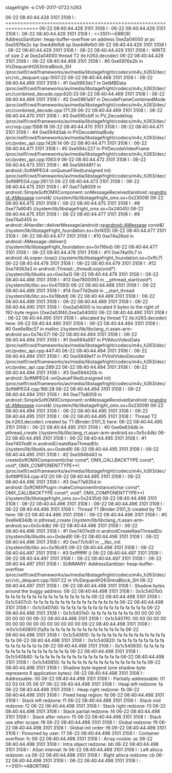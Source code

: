 stagefright -s CVE-2017-0722.h263

06-22 08:40:44.428  3101  3108 I         : =================================================================
06-22 08:40:44.428  3101  3108 I         :
06-22 08:40:44.429  3101  3108 I         :
06-22 08:40:44.429  3101  3108 I         : ==3101==ERROR: AddressSanitizer: heap-buffer-overflow on address 0xe2a04000 at pc 0xe5976e2c bp 0xe4dfefb8 sp 0xe4dfefb0
06-22 08:40:44.429  3101  3108 I         :
06-22 08:40:44.429  3101  3108 I         :
06-22 08:40:44.429  3101  3108 I         : WRITE of size 2 at 0xe2a04000 thread T2 (le.h263.decoder)
06-22 08:40:44.429  3101  3108 I         :
06-22 08:40:44.468  3101  3108 I         :     #0 0xe5976e2b in VlcDequantH263IntraBlock_SH /proc/self/cwd/frameworks/av/media/libstagefright/codecs/m4v_h263/dec/src/vlc_dequant.cpp:1007:22
06-22 08:40:44.468  3101  3108 I         :
06-22 08:40:44.469  3101  3108 I         :     #1 0xe5963dc7 in GetMBData /proc/self/cwd/frameworks/av/media/libstagefright/codecs/m4v_h263/dec/src/combined_decode.cpp:620:33
06-22 08:40:44.469  3101  3108 I         :
06-22 08:40:44.469  3101  3108 I         :     #2 0xe5961a97 in DecodeFrameCombinedMode /proc/self/cwd/frameworks/av/media/libstagefright/codecs/m4v_h263/dec/src/combined_decode.cpp:171:26
06-22 08:40:44.469  3101  3108 I         :
06-22 08:40:44.470  3101  3108 I         :     #3 0xe595cbff in PV_DecodeVop /proc/self/cwd/frameworks/av/media/libstagefright/codecs/m4v_h263/dec/src/vop.cpp:1568:18
06-22 08:40:44.470  3101  3108 I         :
06-22 08:40:44.471  3101  3108 I         :     #4 0xe594d3ab in PVDecodeVopBody /proc/self/cwd/frameworks/av/media/libstagefright/codecs/m4v_h263/dec/src/pvdec_api.cpp:1428:14
06-22 08:40:44.471  3101  3108 I         :
06-22 08:40:44.471  3101  3108 I         :     #5 0xe594c227 in PVDecodeVideoFrame /proc/self/cwd/frameworks/av/media/libstagefright/codecs/m4v_h263/dec/src/pvdec_api.cpp:1063:9
06-22 08:40:44.472  3101  3108 I         :
06-22 08:40:44.473  3101  3108 I         :     #6 0xe59448f7 in android::SoftMPEG4::onQueueFilled(unsigned int) /proc/self/cwd/frameworks/av/media/libstagefright/codecs/m4v_h263/dec/SoftMPEG4.cpp:261:13
06-22 08:40:44.473  3101  3108 I         :
06-22 08:40:44.475  3101  3108 I         :     #7 0xe77a8009 in android::SimpleSoftOMXComponent::onMessageReceived(android::sp<android::AMessage> const&) (/system/lib/libstagefright_omx.so+0x23009)
06-22 08:40:44.475  3101  3108 I         :
06-22 08:40:44.475  3101  3108 I         :     #8 0xe77a9045  (/system/lib/libstagefright_omx.so+0x24045)
06-22 08:40:44.475  3101  3108 I         :
06-22 08:40:44.477  3101  3108 I         :     #9 0xe74a0455 in android::AHandler::deliverMessage(android::sp<android::AMessage> const&) (/system/lib/libstagefright_foundation.so+0xf455)
06-22 08:40:44.477  3101  3108 I         :
06-22 08:40:44.477  3101  3108 I         :     #10 0xe74a26ed in android::AMessage::deliver() (/system/lib/libstagefright_foundation.so+0x116ed)
06-22 08:40:44.477  3101  3108 I         :
06-22 08:40:44.478  3101  3108 I         :     #11 0xe74a0fc7 in android::ALooper::loop() (/system/lib/libstagefright_foundation.so+0xffc7)
06-22 08:40:44.478  3101  3108 I         :
06-22 08:40:44.479  3101  3108 I         :     #12 0xe74083a3 in android::Thread::_threadLoop(void*) (/system/lib/libutils.so+0xe3a3)
06-22 08:40:44.479  3101  3108 I         :
06-22 08:40:44.488  3101  3108 I         :     #13 0xe7800093 in __pthread_start(void*) (/system/lib/libc.so+0x47093)
06-22 08:40:44.488  3101  3108 I         :
06-22 08:40:44.489  3101  3108 I         :     #14 0xe77d2bdd in __start_thread (/system/lib/libc.so+0x19bdd)
06-22 08:40:44.489  3101  3108 I         :
06-22 08:40:44.489  3101  3108 I         :
06-22 08:40:44.489  3101  3108 I         :
06-22 08:40:44.490  3101  3108 I         : 0xe2a04000 is located 0 bytes to the right of 192-byte region [0xe2a03f40,0xe2a04000)
06-22 08:40:44.490  3101  3108 I         :
06-22 08:40:44.490  3101  3108 I         : allocated by thread T2 (le.h263.decoder) here:
06-22 08:40:44.490  3101  3108 I         :
06-22 08:40:44.494  3101  3108 I         :     #0 0xe6e9bc57 in malloc (/system/lib/libclang_rt.asan-arm-android.so+0x74c57)
06-22 08:40:44.494  3101  3108 I         :
06-22 08:40:44.494  3101  3108 I         :     #1 0xe594a597 in PVAllocVideoData /proc/self/cwd/frameworks/av/media/libstagefright/codecs/m4v_h263/dec/src/pvdec_api.cpp:447:45
06-22 08:40:44.494  3101  3108 I         :
06-22 08:40:44.494  3101  3108 I         :     #2 0xe5949ef7 in PVInitVideoDecoder /proc/self/cwd/frameworks/av/media/libstagefright/codecs/m4v_h263/dec/src/pvdec_api.cpp:289:22
06-22 08:40:44.494  3101  3108 I         :
06-22 08:40:44.494  3101  3108 I         :     #3 0xe594420b in android::SoftMPEG4::onQueueFilled(unsigned int) /proc/self/cwd/frameworks/av/media/libstagefright/codecs/m4v_h263/dec/SoftMPEG4.cpp:166:28
06-22 08:40:44.494  3101  3108 I         :
06-22 08:40:44.494  3101  3108 I         :     #4 0xe77a8009 in android::SimpleSoftOMXComponent::onMessageReceived(android::sp<android::AMessage> const&) (/system/lib/libstagefright_omx.so+0x23009)
06-22 08:40:44.494  3101  3108 I         :
06-22 08:40:44.495  3101  3108 I         :
06-22 08:40:44.495  3101  3108 I         :
06-22 08:40:44.495  3101  3108 I         : Thread T2 (le.h263.decoder) created by T1 (Binder:3101_1) here:
06-22 08:40:44.495  3101  3108 I         :
06-22 08:40:44.495  3101  3108 I         :     #0 0xe6e834db in pthread_create (/system/lib/libclang_rt.asan-arm-android.so+0x5c4db)
06-22 08:40:44.495  3101  3108 I         :
06-22 08:40:44.495  3101  3108 I         :     #1 0xe7407ed9 in androidCreateRawThreadEtc (/system/lib/libutils.so+0xded9)
06-22 08:40:44.495  3101  3108 I         :
06-22 08:40:44.495  3101  3108 I         :     #2 0xe5946d43 in createSoftOMXComponent(char const*, OMX_CALLBACKTYPE const*, void*, OMX_COMPONENTTYPE**) /proc/self/cwd/frameworks/av/media/libstagefright/codecs/m4v_h263/dec/SoftMPEG4.cpp:412:20
06-22 08:40:44.495  3101  3108 I         :
06-22 08:40:44.496  3101  3108 I         :     #3 0xe77a935d in android::SoftOMXPlugin::makeComponentInstance(char const*, OMX_CALLBACKTYPE const*, void*, OMX_COMPONENTTYPE**) (/system/lib/libstagefright_omx.so+0x2435d)
06-22 08:40:44.496  3101  3108 I         :
06-22 08:40:44.496  3101  3108 I         :
06-22 08:40:44.496  3101  3108 I         :
06-22 08:40:44.496  3101  3108 I         : Thread T1 (Binder:3101_1) created by T0 here:
06-22 08:40:44.496  3101  3108 I         :
06-22 08:40:44.496  3101  3108 I         :     #0 0xe6e834db in pthread_create (/system/lib/libclang_rt.asan-arm-android.so+0x5c4db)
06-22 08:40:44.496  3101  3108 I         :
06-22 08:40:44.496  3101  3108 I         :     #1 0xe7407ed9 in androidCreateRawThreadEtc (/system/lib/libutils.so+0xded9)
06-22 08:40:44.496  3101  3108 I         :
06-22 08:40:44.496  3101  3108 I         :     #2 0xe77cfc61 in __libc_init (/system/lib/libc.so+0x16c61)
06-22 08:40:44.496  3101  3108 I         :
06-22 08:40:44.497  3101  3108 I         :     #3 0xffffffff  (<unknown module>)
06-22 08:40:44.497  3101  3108 I         :
06-22 08:40:44.497  3101  3108 I         :
06-22 08:40:44.497  3101  3108 I         :
06-22 08:40:44.497  3101  3108 I         : SUMMARY: AddressSanitizer: heap-buffer-overflow /proc/self/cwd/frameworks/av/media/libstagefright/codecs/m4v_h263/dec/src/vlc_dequant.cpp:1007:22 in VlcDequantH263IntraBlock_SH
06-22 08:40:44.497  3101  3108 I         :
06-22 08:40:44.498  3101  3108 I         : Shadow bytes around the buggy address:
06-22 08:40:44.498  3101  3108 I         :   0x1c5407b0: fa fa fa fa fa fa fa fa fa fa fa fa fa fa fa fa
06-22 08:40:44.498  3101  3108 I         :   0x1c5407c0: fa fa fa fa fa fa fa fa fa fa fa fa fa fa fa fa
06-22 08:40:44.498  3101  3108 I         :   0x1c5407d0: fa fa fa fa fa fa fa fa fa fa fa fa fa fa fa fa
06-22 08:40:44.498  3101  3108 I         :   0x1c5407e0: fa fa fa fa fa fa fa fa 00 00 00 00 00 00 00 00
06-22 08:40:44.498  3101  3108 I         :   0x1c5407f0: 00 00 00 00 00 00 00 00 00 00 00 00 00 00 00 00
06-22 08:40:44.498  3101  3108 I         : =>0x1c540800:[fa]fa fa fa fa fa fa fa fa fa fa fa fa fa fa fa
06-22 08:40:44.498  3101  3108 I         :   0x1c540810: fa fa fa fa fa fa fa fa fa fa fa fa fa fa fa fa
06-22 08:40:44.498  3101  3108 I         :   0x1c540820: fa fa fa fa fa fa fa fa fa fa fa fa fa fa fa fa
06-22 08:40:44.498  3101  3108 I         :   0x1c540830: fa fa fa fa fa fa fa fa fa fa fa fa fa fa fa fa
06-22 08:40:44.498  3101  3108 I         :   0x1c540840: fa fa fa fa fa fa fa fa fa fa fa fa fa fa fa fa
06-22 08:40:44.498  3101  3108 I         :   0x1c540850: fa fa fa fa fa fa fa fa fa fa fa fa fa fa fa fa
06-22 08:40:44.498  3101  3108 I         : Shadow byte legend (one shadow byte represents 8 application bytes):
06-22 08:40:44.498  3101  3108 I         :   Addressable:           00
06-22 08:40:44.498  3101  3108 I         :   Partially addressable: 01 02 03 04 05 06 07
06-22 08:40:44.498  3101  3108 I         :   Heap left redzone:       fa
06-22 08:40:44.498  3101  3108 I         :   Heap right redzone:      fb
06-22 08:40:44.498  3101  3108 I         :   Freed heap region:       fd
06-22 08:40:44.498  3101  3108 I         :   Stack left redzone:      f1
06-22 08:40:44.498  3101  3108 I         :   Stack mid redzone:       f2
06-22 08:40:44.498  3101  3108 I         :   Stack right redzone:     f3
06-22 08:40:44.498  3101  3108 I         :   Stack partial redzone:   f4
06-22 08:40:44.498  3101  3108 I         :   Stack after return:      f5
06-22 08:40:44.498  3101  3108 I         :   Stack use after scope:   f8
06-22 08:40:44.498  3101  3108 I         :   Global redzone:          f9
06-22 08:40:44.498  3101  3108 I         :   Global init order:       f6
06-22 08:40:44.498  3101  3108 I         :   Poisoned by user:        f7
06-22 08:40:44.498  3101  3108 I         :   Container overflow:      fc
06-22 08:40:44.498  3101  3108 I         :   Array cookie:            ac
06-22 08:40:44.498  3101  3108 I         :   Intra object redzone:    bb
06-22 08:40:44.498  3101  3108 I         :   ASan internal:           fe
06-22 08:40:44.498  3101  3108 I         :   Left alloca redzone:     ca
06-22 08:40:44.498  3101  3108 I         :   Right alloca redzone:    cb
06-22 08:40:44.498  3101  3108 I         :
06-22 08:40:44.498  3101  3108 I         : ==3101==ABORTING